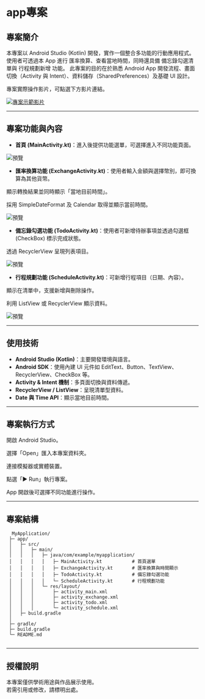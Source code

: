 # app專案

## 專案簡介

本專案以 Android Studio (Kotlin) 開發，實作一個整合多功能的行動應用程式。
使用者可透過本 App 進行 匯率換算、查看當地時間，同時還具備 備忘錄勾選清單與 行程規劃新增 功能。
此專案的目的在於熟悉 Android App 開發流程、畫面切換（Activity 與 Intent）、資料儲存（SharedPreferences）及基礎 UI 設計。

專案實際操作影片，可點選下方影片連結。

[![專案示範影片](https://img.youtube.com/vi/MRkJucYJLBc/0.jpg)](https://youtu.be/MRkJucYJLBc)

---

## 專案功能與內容

- **首頁 (MainActivity.kt)**：進入後提供功能選單，可選擇進入不同功能頁面。

![預覽](img/01.png)

- **匯率換算功能 (ExchangeActivity.kt)**：使用者輸入金額與選擇幣別，即可換算為其他貨幣。

顯示轉換結果並同時顯示「當地目前時間」。

採用 SimpleDateFormat 及 Calendar 取得並顯示當前時間。

![預覽](img/02.png)

- **備忘錄勾選功能 (TodoActivity.kt)**：使用者可新增待辦事項並透過勾選框 (CheckBox) 標示完成狀態。

透過 RecyclerView 呈現列表項目。

![預覽](img/03.png)

- **行程規劃功能 (ScheduleActivity.kt)**：可新增行程項目（日期、內容）。

顯示在清單中，支援新增與刪除操作。

利用 ListView 或 RecyclerView 顯示資料。

![預覽](img/04.png)




---

## 使用技術

- **Android Studio (Kotlin)**：主要開發環境與語言。
- **Android SDK**：使用內建 UI 元件如 EditText、Button、TextView、RecyclerView、CheckBox 等。
- **Activity & Intent 機制**：多頁面切換與資料傳遞。
- **RecyclerView / ListView**：呈現清單型資料。
- **Date 與 Time API**：顯示當地目前時間。

---

## 專案執行方式

開啟 Android Studio。

選擇「Open」匯入本專案資料夾。

連接模擬器或實體裝置。

點選「▶ Run」執行專案。

App 開啟後可選擇不同功能進行操作。

---

## 專案結構
```
  MyApplication/
 ├─ app/
 │   ├─ src/
 │   │   ├─ main/
 │   │   │   ├─ java/com/example/myapplication/
 │   │   │   │   ├─ MainActivity.kt           # 首頁選單
 │   │   │   │   ├─ ExchangeActivity.kt       # 匯率換算與時間顯示
 │   │   │   │   ├─ TodoActivity.kt           # 備忘錄勾選功能
 │   │   │   │   └─ ScheduleActivity.kt       # 行程規劃功能
 │   │   │   └─ res/layout/
 │   │   │       ├─ activity_main.xml
 │   │   │       ├─ activity_exchange.xml
 │   │   │       ├─ activity_todo.xml
 │   │   │       └─ activity_schedule.xml
 │   ├─ build.gradle
 │
 ├─ gradle/
 ├─ build.gradle
 └─ README.md


```
---

## 授權說明
本專案僅供學術用途與作品展示使用。  
若需引用或修改，請標明出處。
